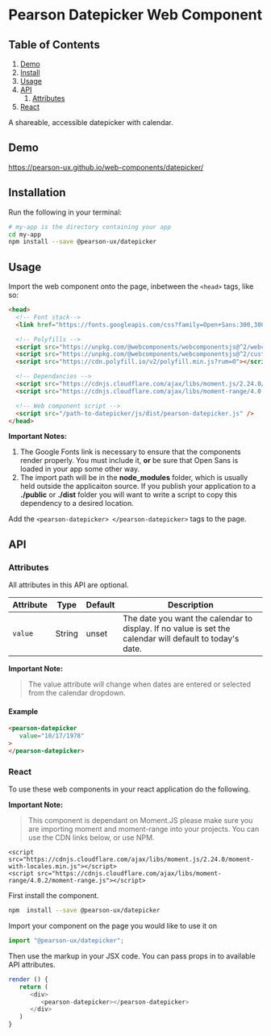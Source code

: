 



# Pearson Datepicker Web Component

## Table of Contents

1. [Demo](#demo)
2. [Install](#install)
3. [Usage](#usage)
4. [API](#api)
   1. [Attributes](#api-attributes)
5. [React](#react)

A shareable, accessible datepicker with calendar.

<a name="demo"></a>

## Demo

https://pearson-ux.github.io/web-components/datepicker/

<a name="install"></a>

## Installation

Run the following in your terminal:

```bash
# my-app is the directory containing your app
cd my-app
npm install --save @pearson-ux/datepicker
```

<a name="usage"></a>

## Usage

Import the web component onto the page, inbetween the `<head>` tags, like so:

``` html
<head>
  <!-- Font stack-->
  <link href="https://fonts.googleapis.com/css?family=Open+Sans:300,300i,400,400i,600,600i" rel="stylesheet">

  <!-- Polyfills -->
  <script src="https://unpkg.com/@webcomponents/webcomponentsjs@^2/webcomponents-loader.js"></script>
  <script src="https://unpkg.com/@webcomponents/webcomponentsjs@^2/custom-elements-es5-adapter.js"></script>
  <script src="https://cdn.polyfill.io/v2/polyfill.min.js?rum=0"></script>

  <!-- Dependancies -->
  <script src="https://cdnjs.cloudflare.com/ajax/libs/moment.js/2.24.0/moment-with-locales.min.js"></script>
  <script src="https://cdnjs.cloudflare.com/ajax/libs/moment-range/4.0.2/moment-range.js"></script>

  <!-- Web component script -->
  <script src="/path-to-datepicker/js/dist/pearson-datepicker.js" />
</head>
```

**Important Notes:**

1. The Google Fonts link is necessary to ensure that the components render properly. You must include it, **or** be sure that Open Sans is loaded in your app some other way.
2. The import path will be in the **node_modules** folder, which is usually held outside the applicaiton source. If you publish your application to a **./public** or **./dist** folder you will want to write a script to copy this dependency to a desired location.

Add the `<pearson-datepicker> </pearson-datepicker>` tags to the page.

<a name="api"></a>

## API

<a name="api-attributes"></a>

### Attributes

All attributes in this API are optional.

| Attribute    | Type    | Default | Description                                                                                                  |
| ------------ | ------- | ------- | ------------------------------------------------------------------------------------------------------------ |
| `value`      | String  | unset   | The date you want the calendar to display.  If no value is set the calendar will default to today's date.


  **Important Note:**


> The value attribute will change when dates are entered or selected from the calendar dropdown.


<a name="api-attributes-example"></a>

#### Example

```html
<pearson-datepicker
   value="10/17/1978"
>
</pearson-datepicker>
```
<a name="react"></a>

### React
To use these web components in your react application do the following.

  **Important Note:**


> This component is dependant on Moment.JS please make sure you are importing moment and moment-range into your projects.   You can use the CDN links below, or use NPM.

    <script src="https://cdnjs.cloudflare.com/ajax/libs/moment.js/2.24.0/moment-with-locales.min.js"></script>
    <script src="https://cdnjs.cloudflare.com/ajax/libs/moment-range/4.0.2/moment-range.js"></script>


First install the component.

```bash
npm  install --save @pearson-ux/datepicker
```

Import your component on the page you would like to use it on

```js
import "@pearson-ux/datepicker";
```
Then use the markup in your JSX code.  You can pass props in to available API attributes.

```js
render () {
   return (
      <div>
         <pearson-datepicker></pearson-datepicker>
      </div>
   )
}
```
